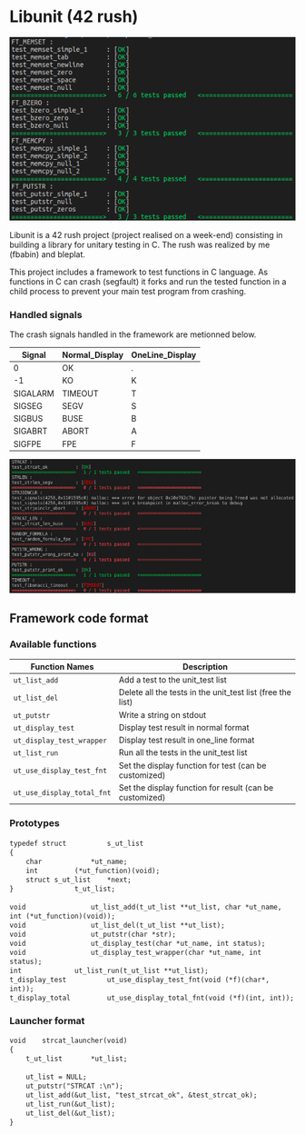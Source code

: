 # Libunit (42 rush)

![Screenshot](real_test.png)

Libunit is a 42 rush project (project realised on a week-end) consisting in building a library for unitary testing in C. The rush was realized by me (fbabin) and bleplat.

This project includes a framework to test functions in C language. As functions in C can crash (segfault) it forks and run the tested function in a child process to prevent your main test program from crashing.

### Handled signals

The crash signals handled in the framework are metionned below.

| Signal   | Normal_Display | OneLine_Display |
| -------- | -------------- | --------------- |
| 0        | OK             | .               |
| -1       | KO             | K               |
| SIGALARM | TIMEOUT        | T               |
| SIGSEG   | SEGV           | S               |
| SIGBUS   | BUSE           | B               |
| SIGABRT  | ABORT          | A               |
| SIGFPE   | FPE            | F               |

![Screenshot](test.png)

## Framework code format

### Available functions

| Function Names                 | Description                                                |
| ------------------------------ | ---------------------------------------------------------- |
| ```ut_list_add```              | Add a test to the unit_test list                           |
| ```ut_list_del```              | Delete all the tests in the unit_test list (free the list) |
| ```ut_putstr```                | Write a string on stdout                                   |
| ```ut_display_test```          | Display test result in normal format                       |
| ```ut_display_test_wrapper```  | Display test result in one_line format                     |
| ```ut_list_run```              | Run all the tests in the unit_test list                    |
| ```ut_use_display_test_fnt```  | Set the display function for test (can be customized)      |
| ```ut_use_display_total_fnt``` | Set the display function for result (can be customized)    |

### Prototypes

```
typedef struct			s_ut_list
{
	char			*ut_name;
	int			(*ut_function)(void);
	struct s_ut_list	*next;
}				t_ut_list;

void				ut_list_add(t_ut_list **ut_list, char *ut_name, int (*ut_function)(void));
void				ut_list_del(t_ut_list **ut_list);
void				ut_putstr(char *str);
void				ut_display_test(char *ut_name, int status);
void				ut_display_test_wrapper(char *ut_name, int status);
int				ut_list_run(t_ut_list **ut_list);
t_display_test			ut_use_display_test_fnt(void (*f)(char*, int));
t_display_total			ut_use_display_total_fnt(void (*f)(int, int));
```

### Launcher format
```
void	strcat_launcher(void)
{
	t_ut_list		*ut_list;

	ut_list = NULL;
	ut_putstr("STRCAT :\n");
	ut_list_add(&ut_list, "test_strcat_ok", &test_strcat_ok);
	ut_list_run(&ut_list);
	ut_list_del(&ut_list);
}
```


